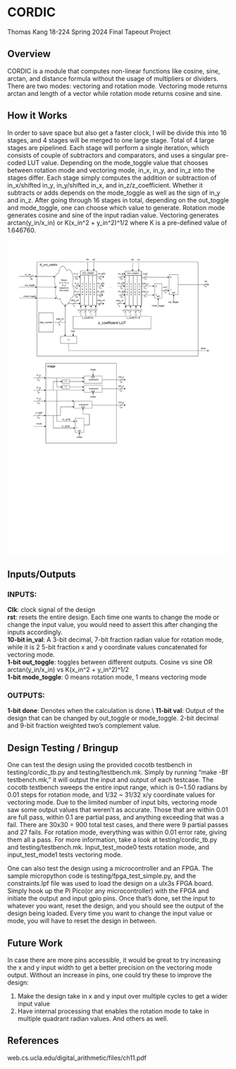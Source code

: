# CORDIC

Thomas Kang
18-224 Spring 2024 Final Tapeout Project

## Overview

CORDIC is a module that computes non-linear functions like cosine, sine, arctan, and distance formula without the usage of multipliers or dividers. There are two modes: vectoring and rotation mode. Vectoring mode returns arctan and length of a vector while rotation mode returns cosine and sine. 

## How it Works

In order to save space but also get a faster clock, I will be divide this into 16 stages, and 4 stages will be merged to one large stage. Total of 4 large stages are pipelined. 
Each stage will perform a single iteration, which consists of couple of subtractors and comparators, and uses a singular pre-coded LUT value. Depending on the mode_toggle value that chooses between rotation mode and vectoring mode, in_x, in_y, and in_z into the stages differ. Each stage simply computes the addition or subtraction of in_x/shifted in_y, in_y/shifted in_x, and in_z/z_coefficient. Whether it subtracts or adds depends on the mode_toggle as well as the sign of in_y and in_z. 
After going through 16 stages in total, depending on the out_toggle and mode_toggle, one can choose which value to generate. Rotation mode generates cosine and sine of the input radian value. Vectoring generates arctan(y_in/x_in) or K(x_in^2 + y_in^2)^1/2 where K is a pre-defined value of 1.646760. 


![top_level_diagram](docs/CORDIC_diagram.png)

## Inputs/Outputs

### INPUTS:
**Clk**: clock signal of the design\
**rst**: resets the entire design. Each time one wants to change the mode or change the input value, you would need to assert this after changing the inputs accordingly.\
**10-bit in_val**: A 3-bit decimal, 7-bit fraction radian value for rotation mode, while it is 2 5-bit fraction x and y coordinate values concatenated for vectoring mode.\
**1-bit out_toggle**: toggles between different outputs. Cosine vs sine OR arctan(y_in/x_in) vs K(x_in^2 + y_in^2)^1/2\
**1-bit mode_toggle**: 0 means rotation mode, 1 means vectoring mode

### OUTPUTS:
**1-bit done**: Denotes when the calculation is done.\ 
**11-bit val**: Output of the design that can be changed by out_toggle or mode_toggle. 2-bit decimal and 9-bit fraction weighted two’s complement value. 

## Design Testing / Bringup

One can test the design using the provided cocotb testbench in testing/cordic_tb.py and testing/testbench.mk. Simply by running “make -Bf testbench.mk,” it will output the input and output of each testcase. The cocotb testbench sweeps the entire input range, which is 0~1.50 radians by 0.01 steps for rotation mode, and 1/32 ~ 31/32 x/y coordinate values for vectoring mode. Due to the limited number of input bits, vectoring mode saw some output values that weren’t as accurate. Those that are within 0.01 are full pass, within 0.1 are partial pass, and anything exceeding that was a fail. There are 30x30 = 900 total test cases, and there were 9 partial passes and 27 fails. For rotation mode, everything was within 0.01 error rate, giving them all a pass. For more information, take a look at testing/cordic_tb.py and testing/testbench.mk. Input_test_mode0 tests rotation mode, and input_test_mode1 tests vectoring mode.

One can also test the design using a microcontroller and an FPGA. The sample micropython code is testing/fpga_test_simple.py, and the constraints.lpf file was used to load the design on a ulx3s FPGA board. Simply hook up the Pi Pico(or any microcontroller) with the FPGA and initiate the output and input gpio pins. Once that’s done, set the input to whatever you want, reset the design, and you should see the output of the design being loaded. Every time you want to change the input value or mode, you will have to reset the design in between.

## Future Work
In case there are more pins accessible, it would be great to try increasing the x and y input width to get a better precision on the vectoring mode output. 
Without an increase in pins, one could try these to improve the design:
1) Make the design take in x and y input over multiple cycles to get a wider input value
2) Have internal processing that enables the rotation mode to take in multiple quadrant radian values. 
And others as well.

## References
web.cs.ucla.edu/digital_arithmetic/files/ch11.pdf

